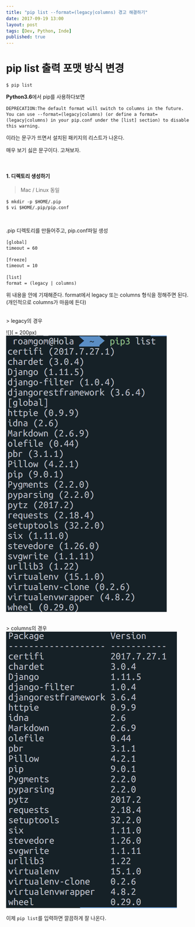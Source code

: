 ```yaml
---
title: "pip list --format=(legacy|columns) 경고 해결하기"
date: 2017-09-19 13:00
layout: post
tags: [Dev, Python, Inde]
published: true
---
```




# pip list 출력 포맷 방식 변경


```
$ pip list
```
**Python3.6**에서 pip를 사용하다보면

```
DEPRECATION:The default format will switch to columns in the future. You can use --format=(legacy|columns) (or define a format=(legacy|columns) in your pip.conf under the [list] section) to disable this warning.
```

이라는 문구가 뜨면서 설치된 패키지의 리스트가 나온다.

매우 보기 싫은 문구이다. 고쳐보자.

<br>

#### 1. 디렉토리 생성하기
> Mac / Linux 동일

```
$ mkdir -p $HOME/.pip
$ vi $HOME/.pip/pip.conf
```

<br>

.pip 디렉토리를 만들어주고, pip.conf파일 생성


```
[global]
timeout = 60

[freeze]
timeout = 10

[list]
format = (legacy | columns)
```

위 내용을 안에 기재해준다.
format에서 legacy 또는 columns 형식을 정해주면 된다.
(개인적으로 columns가 마음에 든다)

<br>
> legacy의 경우

![]( = 200px)
<img src="/img_src/post/2017-09-19/legacy.png">


<br>
> columns의 경우

<img src="/img_src/post/2017-09-19/columns.png">


이제 `pip list`를 입력하면 깔끔하게 잘 나온다.
